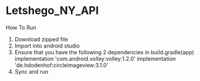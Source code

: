 # Letshego_NY_API 
How To Run
1. Download zipped file
2. Import into android studio
3. Ensure that you have the following 2 dependencies in build.gradle(app)
    implementation 'com.android.volley:volley:1.2.0'
    implementation 'de.hdodenhof:circleimageview:3.1.0'
4. Sync and run
